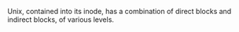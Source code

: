 Unix, contained into its inode, has a combination of direct blocks and indirect blocks, of various levels.
